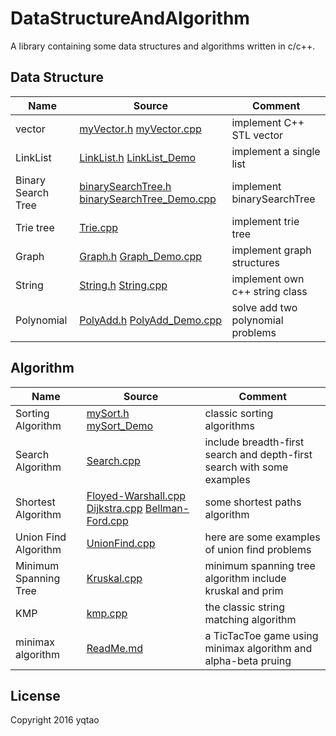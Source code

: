 # DataStructureAndAlgorithm

A library containing some data structures and algorithms written in c/c++.

## Data Structure

| Name |Source| Comment |
| ---- | -----| ------- |
|vector |[myVector.h](./DataStructure/vector/myVector.h) [myVector.cpp](./DataStructure/vector/myVector_Demo.cpp)|implement C++ STL vector |
|LinkList|[LinkList.h](./DataStructure/LinkList/LinkList.h) [LinkList_Demo](./DataStructure/LinkList/LinkList_Demo.cpp)| implement a single list|
|Binary Search Tree|[binarySearchTree.h](./DataStructure/binarySearchTree/binarySearchTree.h) [binarySearchTree_Demo.cpp](./DataStructure/binarySearchTree/binarySearchTree_Demo.cpp)|implement binarySearchTree|
|Trie tree |[Trie.cpp](./DataStructure/trieTree/Trie.cpp) | implement trie tree |
|Graph| [Graph.h](./DataStructure/Graph/Graph.h)  [Graph_Demo.cpp](./DataStructure/Graph/Graph_Demo.cpp) | implement graph structures |
|String| [String.h](./DataStructure/String/String.h) [String.cpp](./DataStructure/String/String.cpp)|implement own c++ string class|  
|Polynomial| [PolyAdd.h](./DataStructure/PolyAdd/PolyAdd.h) [PolyAdd_Demo.cpp](./DataStructure/PolyAdd/PolyAdd_Demo.cpp)| solve add two polynomial problems|  


## Algorithm

| Name | Source |Comment |
| ---- | -------|------- |
|Sorting Algorithm | [mySort.h](./Algorithm/sort/mySort.h)  [mySort_Demo](./Algorithm/sort/mySort_Demo.cpp)| classic sorting algorithms |
|Search Algorithm| [Search.cpp](./Algorithm/Search/Search.cpp)  | include breadth-first search and depth-first search with some examples|
|Shortest Algorithm| [Floyed-Warshall.cpp](./Algorithm/ShortestPaths/Floyed-Warshall.cpp) [Dijkstra.cpp](./Algorithm/ShortestPaths/Dijkstra.cpp) [Bellman-Ford.cpp](./Algorithm/ShortestPaths/Dijkstra.cpp) | some shortest paths algorithm|
|Union Find Algorithm| [UnionFind.cpp](./Algorithm/UnionFind/UnionFind.cpp) | here are some examples of union find problems|
|Minimum Spanning Tree | [Kruskal.cpp](./Algorithm/MinimumSpanningTree/Kruskal.cpp) | minimum spanning tree algorithm include kruskal and prim |
|KMP | [kmp.cpp](./Algorithm/KMP/kmp.cpp) | the classic string matching algorithm |
|minimax algorithm| [ReadMe.md](./Algorithm/TicTacToe/ReadMe.md) |  a TicTacToe game using minimax algorithm and alpha-beta pruing|
## License

Copyright 2016 yqtao


